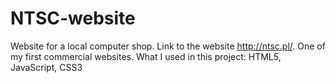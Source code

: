 # NTSC-website
Website for a local computer shop. Link to the website http://ntsc.pl/.
One of my first commercial websites.
What I used in this project: HTML5, JavaScript, CSS3
